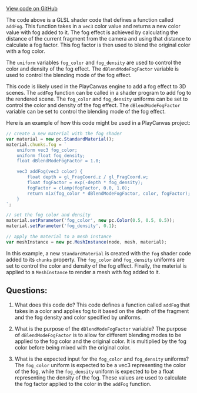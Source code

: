 [View code on GitHub](https://github.com/playcanvas/engine/src/scene/shader-lib/chunks/lit/frag/fogExp.js)

The code above is a GLSL shader code that defines a function called `addFog`. This function takes in a `vec3` color value and returns a new color value with fog added to it. The fog effect is achieved by calculating the distance of the current fragment from the camera and using that distance to calculate a fog factor. This fog factor is then used to blend the original color with a fog color.

The `uniform` variables `fog_color` and `fog_density` are used to control the color and density of the fog effect. The `dBlendModeFogFactor` variable is used to control the blending mode of the fog effect.

This code is likely used in the PlayCanvas engine to add a fog effect to 3D scenes. The `addFog` function can be called in a shader program to add fog to the rendered scene. The `fog_color` and `fog_density` uniforms can be set to control the color and density of the fog effect. The `dBlendModeFogFactor` variable can be set to control the blending mode of the fog effect.

Here is an example of how this code might be used in a PlayCanvas project:

```javascript
// create a new material with the fog shader
var material = new pc.StandardMaterial();
material.chunks.fog = `
    uniform vec3 fog_color;
    uniform float fog_density;
    float dBlendModeFogFactor = 1.0;

    vec3 addFog(vec3 color) {
        float depth = gl_FragCoord.z / gl_FragCoord.w;
        float fogFactor = exp(-depth * fog_density);
        fogFactor = clamp(fogFactor, 0.0, 1.0);
        return mix(fog_color * dBlendModeFogFactor, color, fogFactor);
    }
`;

// set the fog color and density
material.setParameter('fog_color', new pc.Color(0.5, 0.5, 0.5));
material.setParameter('fog_density', 0.1);

// apply the material to a mesh instance
var meshInstance = new pc.MeshInstance(node, mesh, material);
``` 

In this example, a new `StandardMaterial` is created with the `fog` shader code added to its `chunks` property. The `fog_color` and `fog_density` uniforms are set to control the color and density of the fog effect. Finally, the material is applied to a `MeshInstance` to render a mesh with fog added to it.
## Questions: 
 1. What does this code do?
   This code defines a function called `addFog` that takes in a color and applies fog to it based on the depth of the fragment and the fog density and color specified by uniforms.

2. What is the purpose of the `dBlendModeFogFactor` variable?
   The purpose of `dBlendModeFogFactor` is to allow for different blending modes to be applied to the fog color and the original color. It is multiplied by the fog color before being mixed with the original color.

3. What is the expected input for the `fog_color` and `fog_density` uniforms?
   The `fog_color` uniform is expected to be a vec3 representing the color of the fog, while the `fog_density` uniform is expected to be a float representing the density of the fog. These values are used to calculate the fog factor applied to the color in the `addFog` function.